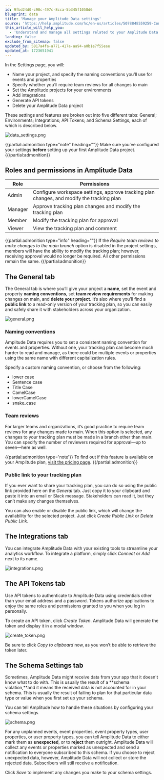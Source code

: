```yaml
---
id: 9fbd24d0-c90c-497c-8cca-5b345f1058d6
blueprint: data
title: 'Manage your Amplitude Data settings'
source: 'https://help.amplitude.com/hc/en-us/articles/5078848559259-Configure-and-manage-your-Amplitude-Data-settings'
this_article_will_help_you:
  - 'Understand and manage all settings related to your Amplitude Data projects'
landing: false
exclude_from_sitemap: false
updated_by: 5817a4fa-a771-417a-aa94-a0b1e7f55eae
updated_at: 1723651941
---
```

In the Settings page, you will:

* Name your project, and specify the naming conventions you’ll use for events and properties
* Specify whether you’ll require team reviews for all changes to main
* Set the Amplitude projects for your environments
* Add integrations
* Generate API tokens
* Delete your Amplitude Data project

These settings and features are broken out into five different tabs: General; Environments; Integrations; API Tokens; and Schema Settings, each of which is described below.

![data_settings.png](/docs/output/img/data/data-settings-png.png)

{{partial:admonition type="note" heading=""}}
Make sure you’ve configured your settings **before** setting up your first Amplitude Data project.
{{/partial:admonition}}

## Roles and permissions in Amplitude Data

| Role | Permissions |
| --- | --- |
| Admin | Configure workspace settings, approve tracking plan changes, and modify the tracking plan |
| Manager | Approve tracking plan changes and modify the tracking plan |
| Member | Modify the tracking plan for approval |
| Viewer | View the tracking plan and comment |

{{partial:admonition type="info" heading=""}}
If the *Require team reviews to make changes to the main branch* option is disabled in the project settings, members will have the ability to modify the tracking plan; however, receiving approval would no longer be required. All other permissions remain the same.
{{/partial:admonition}}

## The General tab

The General tab is where you’ll give your project a **name**, set the event and property **naming conventions**, set **team review requirements** for making changes on main, and **delete your project**. It’s also where you’ll find a **public link** to a read-only version of your tracking plan, so you can easily and safely share it with stakeholders across your organization.

![general.png](/docs/output/img/data/general-png.png)

### Naming conventions

Amplitude Data requires you to set a consistent naming convention for events and properties. Without one, your tracking plan can become much harder to read and manage, as there could be multiple events or properties using the same name with different capitalization rules.

Specify a custom naming convention, or choose from the following:

* lower case
* Sentence case
* Title Case
* CamelCase
* lowerCamelCase
* snake\_case

### Team reviews

For larger teams and organizations, it’s good practice to require team reviews for any changes made to main. When this option is selected, any changes to your tracking plan must be made in a branch other than main. You can specify the number of reviewers required for approval—up to seven—here as well.

{{partial:admonition type='note'}}
To find out if this feature is available on your Amplitude plan, [visit the pricing page](https://amplitude.com/pricing).
{{/partial:admonition}}

### Public link to your tracking plan

If you ever want to share your tracking plan, you can do so using the public link provided here on the *General* tab. Just copy it to your clipboard and paste it into an email or Slack message. Stakeholders can read it, but they can’t make any changes themselves.

You can also enable or disable the public link, which will change the availability for the selected project. Just click *Create Public Link* or *Delete Public Link*.

## The Integrations tab

You can integrate Amplitude Data with your existing tools to streamline your analytics workflow. To integrate a platform, simply click *Connect* or *Add* next to its name.

![integrations.png](/docs/output/img/data/integrations-png.png)

## The API Tokens tab

Use API tokens to authenticate to Amplitude Data using credentials other than your email address and a password. Tokens authorize applications to enjoy the same roles and permissions granted to you when you log in personally.

To create an API token, click *Create Token*. Amplitude Data will generate the token and display it in a modal window.

![create_token.png](/docs/output/img/data/create-token-png.png)

Be sure to click *Copy to clipboard* now, as you won’t be able to retrieve the token later.

## The Schema Settings tab

Sometimes, Amplitude Data might receive data from your app that it doesn't know what to do with. This is usually the result of a **schema violation,**and it means the received data is not accounted for in your schema. This is usually the result of failing to plan for that particular data type or value when you first set up your schema.

You can tell Amplitude how to handle these situations by configuring your schema settings.

![schema.png](/docs/output/img/data/schema-png.png)

For any unplanned events, event properties, event property types, user properties, or user property types, you can tell Amplitude Data to either mark them as **unexpected**, or to **reject** them outright. Amplitude Data will collect any events or properties marked as unexpected and send a notification to everyone subscribed to this schema. If you choose to reject unexpected data, however, Amplitude Data will not collect or store the rejected data. Subscribers will still receive a notification.

Click *Save* to implement any changes you make to your schema settings.